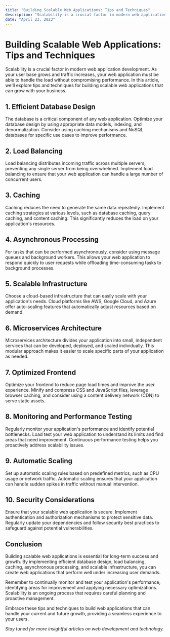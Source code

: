 ```yaml
---
title: "Building Scalable Web Applications: Tips and Techniques"
description: "Scalability is a crucial factor in modern web application development. As your user base grows and traffic increases, your web application must be able to handle the load without compromising performance. In this article, we'll explore tips..."
date: "April 23, 2023"
---
```


# Building Scalable Web Applications: Tips and Techniques

Scalability is a crucial factor in modern web application development. As your user base grows and traffic increases, your web application must be able to handle the load without compromising performance. In this article, we'll explore tips and techniques for building scalable web applications that can grow with your business.

## 1. **Efficient Database Design**

The database is a critical component of any web application. Optimize your database design by using appropriate data models, indexing, and denormalization. Consider using caching mechanisms and NoSQL databases for specific use cases to improve performance.

## 2. **Load Balancing**

Load balancing distributes incoming traffic across multiple servers, preventing any single server from being overwhelmed. Implement load balancing to ensure that your web application can handle a large number of concurrent users.

## 3. **Caching**

Caching reduces the need to generate the same data repeatedly. Implement caching strategies at various levels, such as database caching, query caching, and content caching. This significantly reduces the load on your application's resources.

## 4. **Asynchronous Processing**

For tasks that can be performed asynchronously, consider using message queues and background workers. This allows your web application to respond quickly to user requests while offloading time-consuming tasks to background processes.

## 5. **Scalable Infrastructure**

Choose a cloud-based infrastructure that can easily scale with your application's needs. Cloud platforms like AWS, Google Cloud, and Azure offer auto-scaling features that automatically adjust resources based on demand.

## 6. **Microservices Architecture**

Microservices architecture divides your application into small, independent services that can be developed, deployed, and scaled individually. This modular approach makes it easier to scale specific parts of your application as needed.

## 7. **Optimized Frontend**

Optimize your frontend to reduce page load times and improve the user experience. Minify and compress CSS and JavaScript files, leverage browser caching, and consider using a content delivery network (CDN) to serve static assets.

## 8. **Monitoring and Performance Testing**

Regularly monitor your application's performance and identify potential bottlenecks. Load test your web application to understand its limits and find areas that need improvement. Continuous performance testing helps you proactively address scalability issues.

## 9. **Automatic Scaling**

Set up automatic scaling rules based on predefined metrics, such as CPU usage or network traffic. Automatic scaling ensures that your application can handle sudden spikes in traffic without manual intervention.

## 10. **Security Considerations**

Ensure that your scalable web application is secure. Implement authentication and authorization mechanisms to protect sensitive data. Regularly update your dependencies and follow security best practices to safeguard against potential vulnerabilities.

## Conclusion

Building scalable web applications is essential for long-term success and growth. By implementing efficient database design, load balancing, caching, asynchronous processing, and scalable infrastructure, you can create web applications that perform well under increasing user demands.

Remember to continually monitor and test your application's performance, identifying areas for improvement and applying necessary optimizations. Scalability is an ongoing process that requires careful planning and proactive management.

Embrace these tips and techniques to build web applications that can handle your current and future growth, providing a seamless experience to your users.

_Stay tuned for more insightful articles on web development and technology._
